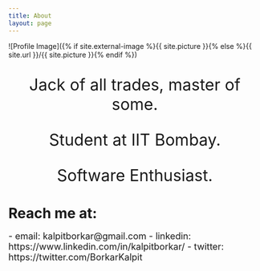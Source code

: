 ```yaml
---
title: About
layout: page
---
```

![Profile Image]({% if site.external-image %}{{ site.picture }}{% else %}{{ site.url }}/{{ site.picture }}{% endif %})

<font size = "6">
<p style="text-align: center;">Jack of all trades, master of some.</p>
<p style="text-align: center;">Student at IIT Bombay.</p>
<p style="text-align: center;">Software Enthusiast.</p>
</font>

# Reach me at:
<font size = "4">
- email: kalpitborkar@gmail.com
- linkedin: https://www.linkedin.com/in/kalpitborkar/
- twitter: https://twitter.com/BorkarKalpit
</font>


